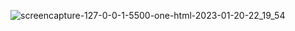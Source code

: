 
![screencapture-127-0-0-1-5500-one-html-2023-01-20-22_19_54](https://user-images.githubusercontent.com/61225988/213759371-191dd1c6-430c-4ebe-9064-9a11f43ba518.png)


